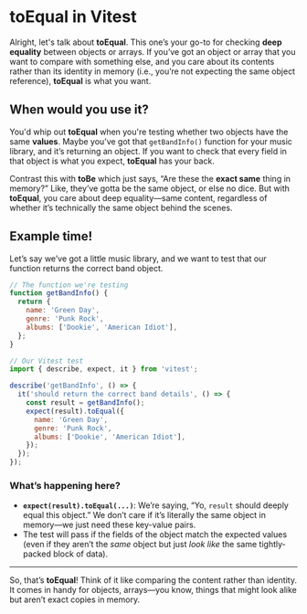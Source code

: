 # toEqual in Vitest

Alright, let's talk about **toEqual**. This one’s your go-to for checking **deep equality** between objects or arrays. If you’ve got an object or array that you want to compare with something else, and you care about its contents rather than its identity in memory (i.e., you’re not expecting the same object reference), **toEqual** is what you want.

## When would you use it?

You'd whip out **toEqual** when you're testing whether two objects have the same **values**. Maybe you’ve got that `getBandInfo()` function for your music library, and it’s returning an object. If you want to check that every field in that object is what you expect, **toEqual** has your back.

Contrast this with **toBe** which just says, “Are these the **exact same** thing in memory?” Like, they’ve gotta be the same object, or else no dice. But with **toEqual**, you care about deep equality—same content, regardless of whether it’s technically the same object behind the scenes.

## Example time!

Let’s say we’ve got a little music library, and we want to test that our function returns the correct band object.

```javascript
// The function we're testing
function getBandInfo() {
  return {
    name: 'Green Day',
    genre: 'Punk Rock',
    albums: ['Dookie', 'American Idiot'],
  };
}

// Our Vitest test
import { describe, expect, it } from 'vitest';

describe('getBandInfo', () => {
  it('should return the correct band details', () => {
    const result = getBandInfo();
    expect(result).toEqual({
      name: 'Green Day',
      genre: 'Punk Rock',
      albums: ['Dookie', 'American Idiot'],
    });
  });
});
```

### What’s happening here?

- **`expect(result).toEqual(...)`**: We’re saying, “Yo, `result` should deeply equal this object.” We don’t care if it’s literally the same object in memory—we just need these key-value pairs.
- The test will pass if the fields of the object match the expected values (even if they aren’t the _same_ object but just _look like_ the same tightly-packed block of data).

---

So, that’s **toEqual**! Think of it like comparing the content rather than identity. It comes in handy for objects, arrays—you know, things that might look alike but aren’t exact copies in memory.
